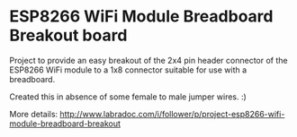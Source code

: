 # ESP8266 WiFi Module Breadboard Breakout board

Project to provide an easy breakout of the 2x4 pin header connector of
the ESP8266 WiFi module to a 1x8 connector suitable for use with a
breadboard.

Created this in absence of some female to male jumper wires. :)

More details: <http://www.labradoc.com/i/follower/p/project-esp8266-wifi-module-breadboard-breakout>
